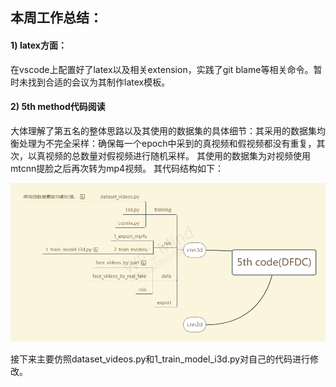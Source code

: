 ## 本周工作总结：

#### 1) latex方面：

在vscode上配置好了latex以及相关extension，实践了git blame等相关命令。暂时未找到合适的会议为其制作latex模板。

#### 2) 5th method代码阅读

大体理解了第五名的整体思路以及其使用的数据集的具体细节：其采用的数据集均衡处理为不完全采样：确保每一个epoch中采到的真视频和假视频都没有重复，其次，以真视频的总数量对假视频进行随机采样。
其使用的数据集为对视频使用mtcnn提脸之后再次转为mp4视频。
其代码结构如下：

![code_structure](https://github.com/Andrew-Pei/deepfakes_detection/blob/master/pictures/code_structure.png)

接下来主要仿照dataset_videos.py和1_train_model_i3d.py对自己的代码进行修改。

